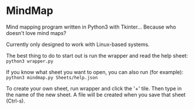 # MindMap
Mind mapping program written in Python3 with Tkinter... Because who doesn't love mind maps?

Currently only designed to work with Linux-based systems.

The best thing to do to start out is run the wrapper and read the help sheet: `python3 wrapper.py`

If you know what sheet you want to open, you can also run (for example): `python3 mindmap.py Sheets/help.json`

To create your own sheet, run wrapper and click the '+' tile. Then type in the name of the new sheet. A file will be created when you save that sheet (Ctrl-s).

